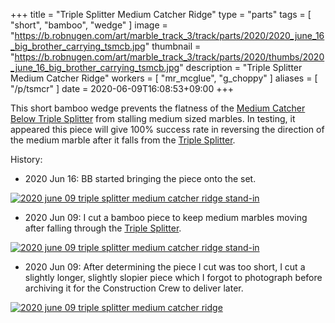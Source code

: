 +++
title = "Triple Splitter Medium Catcher Ridge"
type = "parts"
tags = [ "short", "bamboo", "wedge" ]
image = "https://b.robnugen.com/art/marble_track_3/track/parts/2020/2020_june_16_big_brother_carrying_tsmcb.jpg"
thumbnail = "https://b.robnugen.com/art/marble_track_3/track/parts/2020/thumbs/2020_june_16_big_brother_carrying_tsmcb.jpg"
description = "Triple Splitter Medium Catcher Ridge"
workers = [
    "mr_mcglue",
    "g_choppy"
]
aliases = [
    "/p/tsmcr"
]
date = 2020-06-09T16:08:53+09:00
+++

This short bamboo wedge prevents the flatness of the [Medium Catcher Below Triple Splitter](/parts/medium-catcher-below-triple-splitter/) from
stalling medium sized marbles.  In testing, it appeared this piece
will give 100% success rate in reversing the direction of the medium
marble after it falls from the [Triple Splitter](/parts/triple_splitter/).

History:

* 2020 Jun 16: BB started bringing the piece onto the set.

[![2020 june 09 triple splitter medium catcher ridge stand-in](//b.robnugen.com/art/marble_track_3/track/parts/2020/thumbs/2020_june_16_big_brother_carrying_tsmcb.jpg)](//b.robnugen.com/art/marble_track_3/track/parts/2020/2020_june_16_big_brother_carrying_tsmcb.jpg)

* 2020 Jun 09: I cut a bamboo piece to keep medium marbles moving
after falling through the [Triple Splitter](/parts/triple_splitter/).

[![2020 june 09 triple splitter medium catcher ridge stand-in](//b.robnugen.com/art/marble_track_3/track/parts/2020/thumbs/2020_june_09_triple_splitter_medium_catcher_ridge_stand-in.jpg)](//b.robnugen.com/art/marble_track_3/track/parts/2020/2020_june_09_triple_splitter_medium_catcher_ridge_stand-in.jpg)

* 2020 Jun 09: After determining the piece I cut was too short, I cut
  a slightly longer, slightly slopier piece which I forgot to
  photograph before archiving it for the Construction Crew to deliver
  later.

[![2020 june 09 triple splitter medium catcher ridge](//b.robnugen.com/art/marble_track_3/track/parts/2020/thumbs/2020_june_09_triple_splitter_medium_catcher_ridge.jpg)](//b.robnugen.com/art/marble_track_3/track/parts/2020/2020_june_09_triple_splitter_medium_catcher_ridge.jpg)
